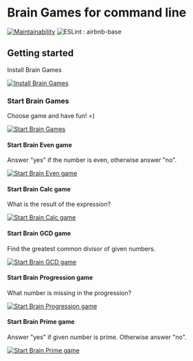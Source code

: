 # Brain Games for command line

[![Maintainability](https://api.codeclimate.com/v1/badges/c3ca2f1defad054eab0f/maintainability)](https://codeclimate.com/github/cgehuzi/hexlet-frontend-1/maintainability) ![ESLint : airbnb-base](https://github.com/cgehuzi/hexlet-frontend-1/workflows/ESLint%20:%20airbnb-base/badge.svg)

## Getting started

Install Brain Games

[![Install Brain Games](https://asciinema.org/a/xnVNYtgO2FtRlv5oBFrx9bbNA.svg)](https://asciinema.org/a/xnVNYtgO2FtRlv5oBFrx9bbNA)

### Start Brain Games

Choose game and have fun! =)

[![Start Brain Games](https://asciinema.org/a/uUnRpeFwUQac6usYcLCbBwim1.svg)](https://asciinema.org/a/uUnRpeFwUQac6usYcLCbBwim1)

#### Start Brain Even game

Answer "yes" if the number is even, otherwise answer "no".

[![Start Brain Even game](https://asciinema.org/a/3gxTMgyghmY2OQC9rbzWYK29J.svg)](https://asciinema.org/a/3gxTMgyghmY2OQC9rbzWYK29J)

#### Start Brain Calc game

What is the result of the expression?

[![Start Brain Calc game](https://asciinema.org/a/zLoB2E0NQJy2D6Jr3ZIv5mVy0.svg)](https://asciinema.org/a/zLoB2E0NQJy2D6Jr3ZIv5mVy0)

#### Start Brain GCD game

Find the greatest common divisor of given numbers.

[![Start Brain GCD game](https://asciinema.org/a/X8YLWRzUGnrAQGmAZMDQNk1p4.svg)](https://asciinema.org/a/X8YLWRzUGnrAQGmAZMDQNk1p4)

#### Start Brain Progression game

What number is missing in the progression?

[![Start Brain Progression game](https://asciinema.org/a/e1B0ee8IufzP14loeSryx0HnU.svg)](https://asciinema.org/a/e1B0ee8IufzP14loeSryx0HnU)

#### Start Brain Prime game

Answer "yes" if given number is prime. Otherwise answer "no".

[![Start Brain Prime game](https://asciinema.org/a/RvtSLWPJgNO9LdnA1SdjcyQCO.svg)](https://asciinema.org/a/RvtSLWPJgNO9LdnA1SdjcyQCO)
